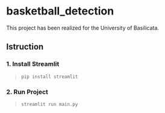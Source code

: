 # basketball_detection
This project has been realized for the University of Basilicata.

## Istruction

### 1. Install Streamlit

> `pip install streamlit`

### 2. Run Project

> `streamlit run main.py`
